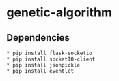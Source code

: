 # genetic-algorithm

## Dependencies

```
* pip install flask-socketio
* pip install socketIO-client
* pip install jsonpickle
* pip install eventlet
```